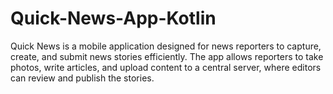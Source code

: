 # Quick-News-App-Kotlin
Quick News is a mobile application designed for news reporters to capture, create, and submit news stories efficiently. The app allows reporters to take photos, write articles, and upload content to a central server, where editors can review and publish the stories.
